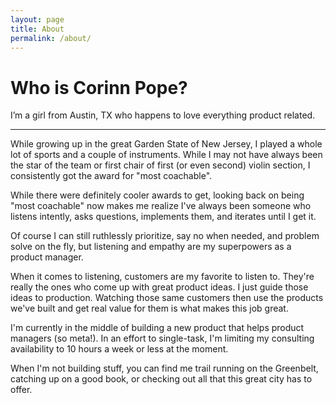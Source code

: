 ```yaml
---
layout: page
title: About
permalink: /about/
---
```


# Who is Corinn Pope?

I’m a girl from Austin, TX who happens to love everything product related.  

---

While growing up in the great Garden State of New Jersey, I played a whole lot of sports and a couple of instruments. While I may not have always been the star of the team or first chair of first (or even second) violin section, I consistently got the award for "most coachable".  


While there were definitely cooler awards to get, looking back on being "most coachable" now makes me realize I've always been someone who listens intently, asks questions, implements them, and iterates until I get it.  


Of course I can still ruthlessly prioritize, say no when needed, and problem solve on the fly, but listening and empathy are my superpowers as a product manager.  


When it comes to listening, customers are my favorite to listen to. They're really the ones who come up with great product ideas. I just guide those ideas to production. Watching those same customers then use the products we've built and get real value for them is what makes this job great.  


I'm currently in the middle of building a new product that helps product managers (so meta!). In an effort to single-task, I'm limiting my consulting availability to 10 hours a week or less at the moment.  


When I'm not building stuff, you can find me trail running on the Greenbelt, catching up on a good book, or checking out all that this great city has to offer. 
